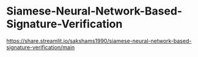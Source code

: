 # Siamese-Neural-Network-Based-Signature-Verification

https://share.streamlit.io/sakshams1990/siamese-neural-network-based-signature-verification/main
